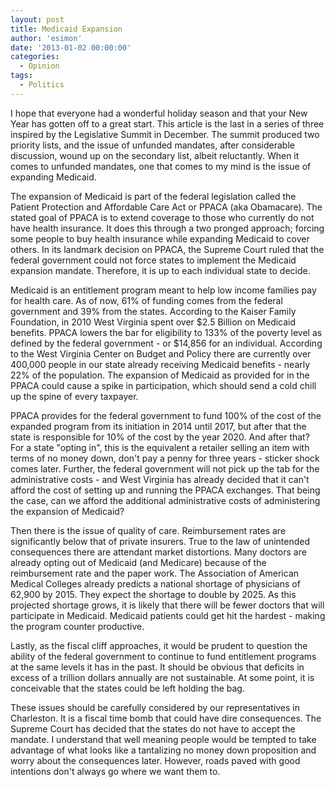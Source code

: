 ```yaml
---
layout: post
title: Medicaid Expansion
author: 'esimon'
date: '2013-01-02 00:00:00'
categories:
  - Opinion
tags:
  - Politics
---
```

I hope that everyone had a wonderful holiday season and that your New Year has gotten off to a great start. This article is the last in a series of three inspired by the Legislative Summit in December. The summit produced two priority lists, and the issue of unfunded mandates, after considerable discussion, wound up on the secondary list, albeit reluctantly. When it comes to unfunded mandates, one that comes to my mind is the issue of expanding Medicaid. 

The expansion of Medicaid is part of the federal legislation called the Patient Protection and Affordable Care Act or PPACA (aka Obamacare). The stated goal of PPACA is to extend coverage to those who currently do not have health insurance. It does this through a two pronged approach; forcing some people to buy health insurance while expanding Medicaid to cover others. In its landmark decision on PPACA, the Supreme Court ruled that the federal government could not force states to implement the Medicaid expansion mandate. Therefore, it is up to each individual state to decide. 

Medicaid is an entitlement program meant to help low income families pay for health care. As of now, 61% of funding comes from the federal government and 39% from the states. According to the Kaiser Family Foundation, in 2010 West Virginia spent over $2.5 Billion on Medicaid benefits. PPACA lowers the bar for eligibility to 133% of the poverty level as defined by the federal government - or $14,856 for an individual. According to the West Virginia Center on Budget and Policy there are currently over 400,000 people in our state already receiving Medicaid benefits - nearly 22% of the population. The expansion of Medicaid as provided for in the PPACA could cause a spike in participation, which should send a cold chill up the spine of every taxpayer. 

PPACA provides for the federal government to fund 100% of the cost of the expanded program from its initiation in 2014 until 2017, but after that the state is responsible for 10% of the cost by the year 2020. And after that? For a state "opting in", this is the equivalent a retailer selling an item with terms of no money down, don't pay a penny for three years - sticker shock comes later. Further, the federal government will not pick up the tab for the administrative costs - and West Virginia has already decided that it can't afford the cost of setting up and running the PPACA exchanges. That being the case, can we afford the additional administrative costs of administering the expansion of Medicaid? 

Then there is the issue of quality of care. Reimbursement rates are significantly below that of private insurers. True to the law of unintended consequences there are attendant market distortions. Many doctors are already opting out of Medicaid (and Medicare) because of the reimbursement rate and the paper work. The Association of American Medical Colleges already predicts a national shortage of physicians of 62,900 by 2015. They expect the shortage to double by 2025. As this projected shortage grows, it is likely that there will be fewer doctors that will participate in Medicaid. Medicaid patients could get hit the hardest - making the program counter productive. 

Lastly, as the fiscal cliff approaches, it would be prudent to question the ability of the federal government to continue to fund entitlement programs at the same levels it has in the past. It should be obvious that deficits in excess of a trillion dollars annually are not sustainable. At some point, it is conceivable that the states could be left holding the bag. 

These issues should be carefully considered by our representatives in Charleston. It is a fiscal time bomb that could have dire consequences. The Supreme Court has decided that the states do not have to accept the mandate. I understand that well meaning people would be tempted to take advantage of what looks like a tantalizing no money down proposition and worry about the consequences later. However, roads paved with good intentions don't always go where we want them to. 

